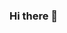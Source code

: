 ### Hi there 👋

<!--
**DaniellaBrito/DaniellaBrito** is a ✨ _special_ ✨ repository because its `README.md` (this file) appears on your GitHub profile.

Here are some ideas to get you started:
👋 Hi, I’m @DaniellaBrito

👀 I’m interested in learning new programmig languages and Data Analysis.

🌱 I’m currently studying Data Science & Analytics.

💞️ I’m looking for internship oppurtunities and Job opportunities .

📫 How to reach me- linkedIn - https://www.linkedin.com/in/daniella-brito-535890121/

🆕 I am learning Deep learning , NLP and Tableau also currently.
-->
